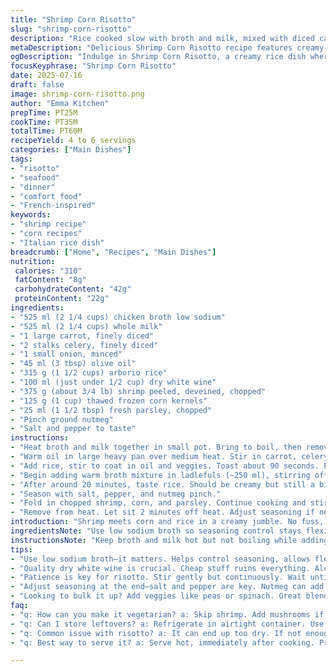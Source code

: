 ```yaml
---
title: "Shrimp Corn Risotto"
slug: "shrimp-corn-risotto"
description: "Rice cooked slow with broth and milk, mixed with diced carrots, celery, and onion. White wine adds acid, shrimp chunks and sweet corn finish it off. Hints of nutmeg and fresh parsley bring aroma. Creamy, yet lightly textured. Serves four to six."
metaDescription: "Delicious Shrimp Corn Risotto recipe features creamy rice with shrimp and corn. A French-inspired dish perfect for family dinners or gatherings."
ogDescription: "Indulge in Shrimp Corn Risotto, a creamy rice dish where shellfish meets sweet corn, ideal for serving a crowd. Comfort food done right."
focusKeyphrase: "Shrimp Corn Risotto"
date: 2025-07-16
draft: false
image: shrimp-corn-risotto.png
author: "Emma Kitchen"
prepTime: PT25M
cookTime: PT35M
totalTime: PT60M
recipeYield: 4 to 6 servings
categories: ["Main Dishes"]
tags:
- "risotto"
- "seafood"
- "dinner"
- "comfort food"
- "French-inspired"
keywords:
- "shrimp recipe"
- "corn recipes"
- "Italian rice dish"
breadcrumb: ["Home", "Recipes", "Main Dishes"]
nutrition: 
 calories: "310"
 fatContent: "8g"
 carbohydrateContent: "42g"
 proteinContent: "22g"
ingredients:
- "525 ml (2 1/4 cups) chicken broth low sodium"
- "525 ml (2 1/4 cups) whole milk"
- "1 large carrot, finely diced"
- "2 stalks celery, finely diced"
- "1 small onion, minced"
- "45 ml (3 tbsp) olive oil"
- "315 g (1 1/2 cups) arborio rice"
- "100 ml (just under 1/2 cup) dry white wine"
- "375 g (about 3/4 lb) shrimp peeled, deveined, chopped"
- "125 g (1 cup) thawed frozen corn kernels"
- "25 ml (1 1/2 tbsp) fresh parsley, chopped"
- "Pinch ground nutmeg"
- "Salt and pepper to taste"
instructions:
- "Heat broth and milk together in small pot. Bring to boil, then remove immediately. Keep warm near stove."
- "Warm oil in large heavy pan over medium heat. Stir in carrot, celery, onion. Cook gently till softened, about 6 minutes."
- "Add rice, stir to coat in oil and veggies. Toast about 90 seconds. Pour in white wine. Let it bubble off until almost dry, about 3 minutes."
- "Begin adding warm broth mixture in ladlefuls (~250 ml), stirring often. Wait until liquid nearly absorbed before adding next ladle. Stir frequently, no rushing."
- "After around 20 minutes, taste rice. Should be creamy but still a bit firm center (al dente)."
- "Season with salt, pepper, and nutmeg pinch."
- "Fold in chopped shrimp, corn, and parsley. Continue cooking and stirring for another 3 minutes or until shrimp are pink and cooked through."
- "Remove from heat. Let sit 2 minutes off heat. Adjust seasoning if needed. Serve immediately."
introduction: "Shrimp meets corn and rice in a creamy jumble. No fuss, no fancy tricks. Milk and broth cook together, slow and steady heat draws out starchy richness. Tiny diced carrot and celery lend sweet crunch beneath the creamy. Dry white wine cuts through, drying up fast in the pan. Shrimp go in last, just enough to turn pink, tender but intact. Fresh parsley chopped for a little green brightness. Nutmeg pinch? Optional but there, lurking in the background. Throw it all together for a warm, thick, rice dish with shellfish bite. Rustic, but refined enough for company. Feeds four to six hungry mouths. Timing tight but flexible."
ingredientsNote: "Use low sodium broth so seasoning control stays flexible during cooking. Whole milk preferred for creaminess but skim can work at cost of richness. Dice carrot and celery uniformly so they cook evenly in initial saute. Minced onion softens quickly and blends well—avoid large pieces. Arborio essential for risotto consistency; other rice types won’t absorb or release starch correctly. Dry white wine must be quality pour—cheap vinegar-like bottles will sour flavors. Shrimp peeled and deveined, chopped coarsely or left whole for bite. Frozen corn works fine if thawed, fresh corn if in season preferred for sweetness and texture. Parsley fresh, finely chopped to distribute flavor evenly. Nutmeg optional but adds subtle warmth, don’t overdo or overpower."
instructionsNote: "Keep broth and milk hot but not boiling while adding to rice slowly. Stir often but gently, scraping bottom to avoid sticking. Add ladlefuls only when mostly absorbed, patience key for creamy texture. Toast rice in oil and wine step intensifies flavor before broth infusion. White wine must evaporate mostly—raw alcohol ruins dish. Incorporate shrimp and corn at end, cooking just until shrimp turn opaque for best texture. Nutmeg sprinkled after salt and pepper avoids clumping or bitterness. Let risotto rest briefly after cooking for flavors to meld and final thickening. Serve hot immediately; risotto doesn’t hold well reheated, so timing critical to serve right after completion."
tips:
- "Use low sodium broth—it matters. Helps control seasoning, allows flexibility. Whole milk is best for creaminess. Skim milk? It'll work but cost richness. Dice carrot and celery evenly; they need to cook together. Onion? Minced. Avoid large chunks. Arborio rice is essential. No substitutes. Other rice types won't absorb or release starch properly."
- "Quality dry white wine is crucial. Cheap stuff ruins everything. Alcohol must evaporate almost fully. Remember? Bad wine flavors. Add shrimp and corn at end. Cook just until shrimp is opaque and tender. Timing matters here. Sticking to the pot? Stir often. Scrape bottom with each ladleful."
- "Patience is key for risotto. Stir gently but continuously. Wait until each ladle is mostly absorbed before adding more broth. This isn’t speedy cooking. For texture, letting it rest briefly after cooking allows flavors to meld. Risotto won't hold? Serve immediately for the best experience."
- "Adjust seasoning at the end—salt and pepper are key. Nutmeg can add warmth. Use just a pinch, though. Too much ruins everything. A little fresh parsley gives a nice touch. It's all about balance. Frozen corn is fine but fresh? Always better if in season. Texture and flavor."
- "Looking to bulk it up? Add veggies like peas or spinach. Great blend with shrimp. This dish? Versatile. Doesn’t have to be just shrimp and corn. Explore flavors—add herbs if desired. Stick to some basic rules but experiment. Risks can lead to great discoveries."
faq:
- "q: How can you make it vegetarian? a: Skip shrimp. Add mushrooms if you want umami. Use vegetable broth instead of chicken broth. Flavor will change. No meat, but still rich and comforting."
- "q: Can I store leftovers? a: Refrigerate in airtight container. Use within 1-2 days. Risotto doesn’t reheat well though. Texture changes, becomes thick. Consider reheating on low heat with extra broth. Helps loosen mixture."
- "q: Common issue with risotto? a: It can end up too dry. If not enough broth added slowly, rice won't cook properly. Should be creamy. Check if still undercooked or just needs more broth."
- "q: Best way to serve it? a: Serve hot, immediately after cooking. Presentation? Simple. Fresh parsley on top looks nice. Parmesan cheese? Sprinkle if you like. Enhances the dish, adds richness."

---
```


